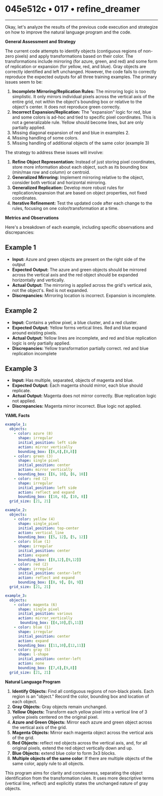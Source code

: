 # 045e512c • 017 • refine_dreamer

---
Okay, let's analyze the results of the previous code execution and strategize on how to improve the natural language program and the code.

**General Assessment and Strategy**

The current code attempts to identify objects (contiguous regions of non-zero pixels) and apply transformations based on their color. The transformations include mirroring (for azure, green, and red) and some form of replication or expansion (for yellow, red, and blue). Gray objects are correctly identified and left unchanged. However, the code fails to correctly reproduce the expected outputs for all three training examples. The primary issues seem to be:

1.  **Incomplete Mirroring/Replication Rules:** The mirroring logic is too simplistic. It only mirrors individual pixels across the vertical axis of the entire grid, not within the object's bounding box or relative to the object's center. It does not reproduce green correctly.
2.  **Incorrect Expansion/Replication:** The "expansion" logic for red, blue and some colors is ad-hoc and tied to specific pixel coordinates. This is not a generalizable rule. Yellow should become lines, but are only partially applied.
3.  Missing diagonal expansion of red and blue in examples 2.
4.  Missing handling of some colors.
5. Missing handling of additional objects of the same color (example 3)

The strategy to address these issues will involve:

1.  **Refine Object Representation:** Instead of just storing pixel coordinates, store more information about each object, such as its bounding box (min/max row and column) or centroid.
2.  **Generalized Mirroring:** Implement mirroring relative to the object, consider both vertical and horizontal mirroring.
3.  **Generalized Replication:** Develop more robust rules for replication/expansion that are based on object properties, not fixed coordinates.
4.  **Iterative Refinement:** Test the updated code after each change to the rules, focusing on one color/transformation at a time.

**Metrics and Observations**

Here's a breakdown of each example, including specific observations and discrepancies:

## Example 1

*   **Input:** Azure and green objects are present on the right side of the output
*   **Expected Output:** The azure and green objects should be mirrored across the vertical axis and the red object should be expanded horizontally and vertically.
*   **Actual Output:** The mirroring is applied across the grid's vertical axis, not the object's. Red is not expanded.
*   **Discrepancies:** Mirroring location is incorrect. Expansion is incomplete.

## Example 2

*   **Input:** Contains a yellow pixel, a blue cluster, and a red cluster.
*   **Expected Output:**  Yellow forms vertical lines. Red and blue expand around existing pixels.
*   **Actual Output:** Yellow lines are incomplete, and red and blue replication logic is only partially applied.
*   **Discrepancies:** Yellow transformation partially correct. red and blue replication incomplete

## Example 3

*   **Input:** Has multiple, separated, objects of magenta and blue.
*   **Expected Output:** Each magenta should mirror, each blue should replicate.
*   **Actual Output:** Magenta does not mirror correctly. Blue replication logic not applied.
*   **Discrepancies:** Magenta mirror incorrect. Blue logic not applied.

**YAML Facts**

```yaml
example_1:
  objects:
    - color: azure (8)
      shape: irregular
      initial_position: left side
      action: mirror_vertically
      bounding_box: [[6,6],[8,8]]
    - color: green (3)
      shape: single pixel
      initial_position: center
      action: mirror_vertically
      bounding_box: [[6, 10], [6, 10]]
    - color: red (2)
      shape: irregular
      initial_position: left side
      action: reflect and expand
      bounding_box: [[10, 6], [10, 8]]
  grid_size: [21, 21]

example_2:
  objects:
    - color: yellow (4)
      shape: single_pixel
      initial_position: top-center
      action: vertical_line
      bounding_box: [[5, 12], [5, 12]]
    - color: blue (1)
      shape: irregular
      initial_position: center
      action: expand
      bounding_box: [[8,12],[9,12]]
    - color: red (2)
      shape: irregular
      initial_position: center-left
      action: reflect and expand
      bounding_box: [[8, 9], [8, 9]]
  grid_size: [21, 21]

example_3:
  objects:
    - color: magenta (6)
      shape: single pixel
      initial_position: various
      action: mirror_vertically
       bounding_box: [[4,10],[5,11]]
    - color: blue (1)
      shape: irregular
      initial_position: center
      action: expand
      bounding_box: [[11,10],[12,11]]
    - color: gray (5)
      shape: l-shape
      initial_position: center-left
      action: none
      bounding_box: [[7,6],[9,8]]
  grid_size: [21, 21]

```

**Natural Language Program**

1.  **Identify Objects:** Find all contiguous regions of non-black pixels. Each region is an "object." Record the color, bounding box and location of each object.
2.  **Gray Objects:** Gray objects remain unchanged.
3.  **Yellow Objects:** Transform each yellow pixel into a vertical line of 3 yellow pixels centered on the original pixel.
4.  **Azure and Green Objects:** Mirror each azure and green object across the vertical axis of the grid.
5.  **Magenta Objects:** Mirror each magenta object across the vertical axis of the grid.
6.  **Red Objects:** reflect red objects across the vertical axis, and, for all original pixels, extend the red object vertically down and up.
7.  **Blue Objects:** extend blue color to form 3x3 blocks.
8. **Multiple objects of the same color**: If there are multiple objects of the same color, apply rule to all objects.

This program aims for clarity and conciseness, separating the object identification from the transformation rules. It uses more descriptive terms (vertical line, reflect) and explicitly states the unchanged nature of gray objects.

